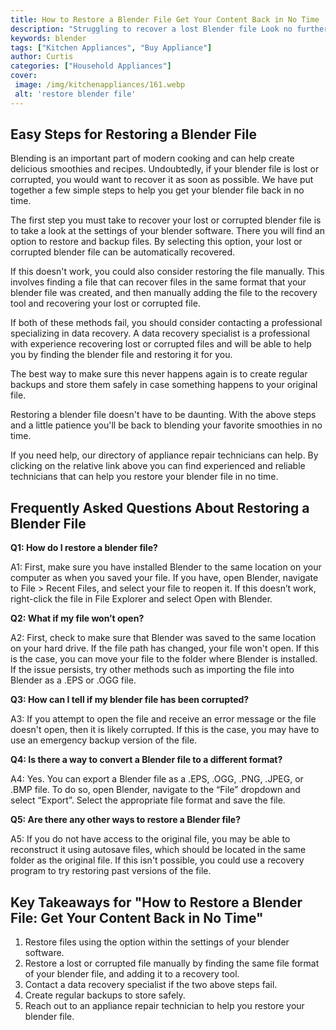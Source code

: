 ```yaml
---
title: How to Restore a Blender File Get Your Content Back in No Time
description: "Struggling to recover a lost Blender file Look no further This blog post provides an easy step-by-step guide to restoring your content in no time"
keywords: blender
tags: ["Kitchen Appliances", "Buy Appliance"]
author: Curtis
categories: ["Household Appliances"]
cover: 
 image: /img/kitchenappliances/161.webp
 alt: 'restore blender file'
---
```

## Easy Steps for Restoring a Blender File
Blending is an important part of modern cooking and can help create delicious smoothies and recipes. Undoubtedly, if your blender file is lost or corrupted, you would want to recover it as soon as possible. We have put together a few simple steps to help you get your blender file back in no time.

The first step you must take to recover your lost or corrupted blender file is to take a look at the settings of your blender software. There you will find an option to restore and backup files. By selecting this option, your lost or corrupted blender file can be automatically recovered.

If this doesn't work, you could also consider restoring the file manually. This involves finding a file that can recover files in the same format that your blender file was created, and then manually adding the file to the recovery tool and recovering your lost or corrupted file.

If both of these methods fail, you should consider contacting a professional specializing in data recovery. A data recovery specialist is a professional with experience recovering lost or corrupted files and will be able to help you by finding the blender file and restoring it for you. 

The best way to make sure this never happens again is to create regular backups and store them safely in case something happens to your original file.

Restoring a blender file doesn't have to be daunting. With the above steps and a little patience you'll be back to blending your favorite smoothies in no time.

If you need help, our directory of appliance repair technicians can help. By clicking on the relative link above you can find experienced and reliable technicians that can help you restore your blender file in no time.

## Frequently Asked Questions About Restoring a Blender File

**Q1: How do I restore a blender file?**

A1: First, make sure you have installed Blender to the same location on your computer as when you saved your file. If you have, open Blender, navigate to File > Recent Files, and select your file to reopen it. If this doesn’t work, right-click the file in File Explorer and select Open with Blender.

**Q2: What if my file won’t open?**

A2: First, check to make sure that Blender was saved to the same location on your hard drive. If the file path has changed, your file won't open. If this is the case, you can move your file to the folder where Blender is installed. If the issue persists, try other methods such as importing the file into Blender as a .EPS or .OGG file.

**Q3: How can I tell if my blender file has been corrupted?**

A3: If you attempt to open the file and receive an error message or the file doesn't open, then it is likely corrupted. If this is the case, you may have to use an emergency backup version of the file.

**Q4: Is there a way to convert a Blender file to a different format?**

A4: Yes. You can export a Blender file as a .EPS, .OGG, .PNG, .JPEG, or .BMP file. To do so, open Blender, navigate to the “File” dropdown and select “Export”. Select the appropriate file format and save the file.

**Q5: Are there any other ways to restore a Blender file?**

A5: If you do not have access to the original file, you may be able to reconstruct it using autosave files, which should be located in the same folder as the original file. If this isn't possible, you could use a recovery program to try restoring past versions of the file.

## Key Takeaways for "How to Restore a Blender File: Get Your Content Back in No Time"
1. Restore files using the option within the settings of your blender software. 
2. Restore a lost or corrupted file manually by finding the same file format of your blender file, and adding it to a recovery tool.
3. Contact a data recovery specialist if the two above steps fail. 
4. Create regular backups to store safely. 
5. Reach out to an appliance repair technician to help you restore your blender file.
